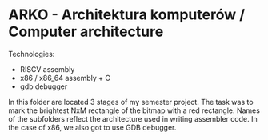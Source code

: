 # ARKO - Architektura komputerów / Computer architecture

Technologies:
- RISCV assembly
- x86 / x86_64 assembly + C
- gdb debugger

In this folder are located 3 stages of my semester project. The task was to mark the brightest NxM rectangle of the bitmap with a red rectangle. Names of the subfolders reflect the architecture used in writing assembler code. In the case of x86, we also got to use GDB debugger.
